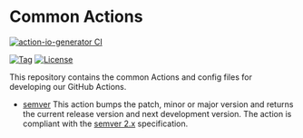 # Common Actions

[![action-io-generator CI](https://github.com/peinser/actions/workflows/action-io-generator%20CI/badge.svg)](https://github.com/peinser/actions/actions)

[![Tag](https://img.shields.io/github/v/tag/peinser/actions)](https://github.com/peinser/actions/tags)
[![License](https://img.shields.io/github/license/peinser/actions)](./LICENSE)

This repository contains the common Actions and config files for developing our GitHub Actions.

- [semver](./semver) This action bumps the patch, minor or major version and returns the current release version and next development version. The action is compliant with the [semver 2.x](./semver/semver) specification.
